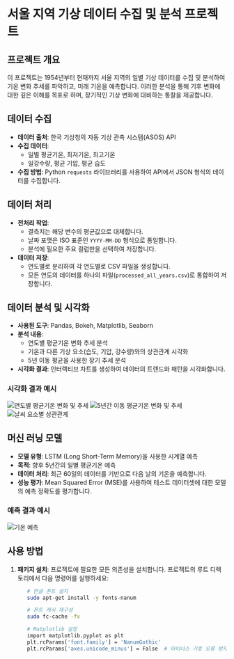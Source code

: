# 서울 지역 기상 데이터 수집 및 분석 프로젝트

## 프로젝트 개요
이 프로젝트는 1954년부터 현재까지 서울 지역의 일별 기상 데이터를 수집 및 분석하여 기온 변화 추세를 파악하고, 미래 기온을 예측합니다. 이러한 분석을 통해 기후 변화에 대한 깊은 이해를 목표로 하며, 장기적인 기상 변화에 대비하는 통찰을 제공합니다.

## 데이터 수집
- **데이터 출처**: 한국 기상청의 자동 기상 관측 시스템(ASOS) API
- **수집 데이터**:
  - 일별 평균기온, 최저기온, 최고기온
  - 일강수량, 평균 기압, 평균 습도
- **수집 방법**: Python `requests` 라이브러리를 사용하여 API에서 JSON 형식의 데이터를 수집합니다.

## 데이터 처리
- **전처리 작업**:
  - 결측치는 해당 변수의 평균값으로 대체합니다.
  - 날짜 포맷은 ISO 표준인 `YYYY-MM-DD` 형식으로 통일합니다.
  - 분석에 필요한 주요 컬럼만을 선택하여 저장합니다.
- **데이터 저장**:
  - 연도별로 분리하여 각 연도별로 CSV 파일을 생성합니다.
  - 모든 연도의 데이터를 하나의 파일(`processed_all_years.csv`)로 통합하여 저장합니다.

## 데이터 분석 및 시각화
- **사용된 도구**: Pandas, Bokeh, Matplotlib, Seaborn
- **분석 내용**:
  - 연도별 평균기온 변화 추세 분석
  - 기온과 다른 기상 요소(습도, 기압, 강수량)와의 상관관계 시각화
  - 5년 이동 평균을 사용한 장기 추세 분석
- **시각화 결과**: 인터랙티브 차트를 생성하여 데이터의 트렌드와 패턴을 시각화합니다.

### 시각화 결과 예시
![연도별 평균기온 변화 및 추세](https://github.com/user-attachments/assets/8f2a4529-9068-4857-a637-c6d095fa2ef3)
![5년간 이동 평균기온 변화 및 추세](https://github.com/user-attachments/assets/555a7bf3-b4ba-4114-8467-e3227ce61c69)
![날씨 요소별 상관관계](https://github.com/user-attachments/assets/6764a80b-1ffc-42e7-b5e5-8641c76432a0)

## 머신 러닝 모델
- **모델 유형**: LSTM (Long Short-Term Memory)을 사용한 시계열 예측
- **목적**: 향후 5년간의 일별 평균기온 예측
- **데이터 처리**: 최근 60일의 데이터를 기반으로 다음 날의 기온을 예측합니다.
- **성능 평가**: Mean Squared Error (MSE)를 사용하여 테스트 데이터셋에 대한 모델의 예측 정확도를 평가합니다.

### 예측 결과 예시
![기온 예측](https://your_prediction_image_url_here)

## 사용 방법

1. **패키지 설치**:
   프로젝트에 필요한 모든 의존성을 설치합니다. 프로젝트의 루트 디렉토리에서 다음 명령어를 실행하세요:
   ```bash
      # 한글 폰트 설치
      sudo apt-get install -y fonts-nanum

      # 폰트 캐시 재구성
      sudo fc-cache -fv

      # Matplotlib 설정
      import matplotlib.pyplot as plt
      plt.rcParams['font.family'] = 'NanumGothic'
      plt.rcParams['axes.unicode_minus'] = False  # 마이너스 기호 오류 방지


